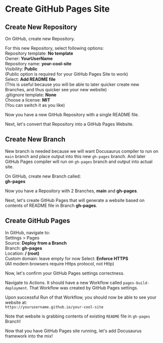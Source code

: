 # Create GitHub Pages Site

## Create New Repository

On GitHub, create new Repository.

For this new Repository, select following options:  
Repository template: **No template**  
Owner: **YourUserName**  
Repository name: **your-cool-site**  
Visibility: **Public**  
(Public option is required for your GitHub Pages Site to work)  
Select: **Add README file**  
(This is useful because you will be able to later quicker create new Branches, and thus quicker see your new website)  
.gitignore template: **None**  
Choose a license: **MIT**  
(You can switch it as you like)

Now you have a new GitHub Repository with a single README file.

Next, let's convert that Repository into a GitHub Pages Website.

## Create New Branch

New branch is needed because we will want Docusaurus compiler to run on `main` branch and place output into this new `gh-pages` branch. And later GitHub Pages compiler will run on `gh-pages` branch and output into actual site.

On GitHub, create new Branch called:  
**gh-pages**

Now you have a Repository with 2 Branches, **main** and **gh-pages**.

Next, let's create GitHub Pages that will generate a website based on contents of README file in Branch **gh-pages**.

## Create GitHub Pages

In GitHub, navigate to:  
Settings > Pages  
Source: **Deploy from a Branch**  
Branch: **gh-pages**  
Location: **/ (root)**  
Custom domain: leave empty for now
Select: **Enforce HTTPS**  
(All modern browsers require Https protocol, not Http)

Now, let's confirm your GitHub Pages settings correctness.  

Navigate to Actions. It should have a new Workflow called `pages-build-deployment`. That Workflow was created by GitHub Pages settings.

Upon successful Run of that Workflow, you should now be able to see your website at:  
`https://yourusername.github.io/your-cool-site`

Note that website is grabbing contents of existing `README` file in `gh-pages` Branch!

Now that you have GitHub Pages site running, let's add Docusaurus framework into the mix!
